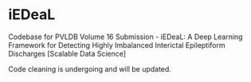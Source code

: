 # iEDeaL
Codebase for PVLDB Volume 16 Submission - iEDeaL: A Deep Learning Framework for Detecting Highly Imbalanced Interictal Epileptiform Discharges [Scalable Data Science]

Code cleaning is undergoing and will be updated.
